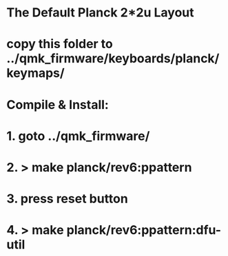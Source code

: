 # The Default Planck 2*2u Layout
# copy this folder to ../qmk_firmware/keyboards/planck/keymaps/
# Compile & Install:
# 1. goto ../qmk_firmware/
# 2. > make planck/rev6:ppattern
# 3. press reset button
# 4. > make planck/rev6:ppattern:dfu-util
